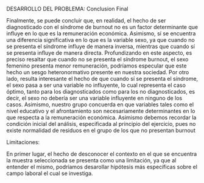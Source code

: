 DESARROLLO DEL PROBLEMA: 
Conclusion Final

Finalmente, se puede concluir que, en realidad, el hecho de ser diagnosticado con el síndrome de burnout no es un factor determinante que influye en lo que es la remuneración económica. Asimismo, sí se encuentra una diferencia significativa en lo que es la variable sexo, ya que cuando no se presenta el síndrome influye de manera inversa, mientras que cuando sí se presenta influye de manera directa. Profundizando en este aspecto, es preciso resaltar que cuando no se presenta el síndrome burnout, el sexo femenino presenta menor remuneración, podríamos especular que este hecho un sesgo heteronormativo presente en nuestra sociedad. 
Por otro lado, resulta interesante el hecho de que cuando sí se presenta el síndrome, el sexo pasa a ser una variable no influyente, lo cual representa el caso óptimo, tanto para los diagnosticados como para los no diagnosticados, es decir, el sexo no debería ser una variable influyente en ninguno de los casos.
Asimismo, nuestro grupo concuerda en que variables tales como el nivel educativo y el afrontamiento son necesariamente determinantes en lo que respecta a la remuneración económica. Asimismo debemos recordar la condición inicial del análisis, especificada al principio del ejercicio, pues no existe normalidad de residuos en el grupo de los que no presentan burnout

Limitaciones: 

En primer lugar, el hecho de desconocer el contexto en el que se encuentra la muestra seleccionada se presenta como una limitación, ya que al entender el mismo, podríamos desarollar hipótesis más específicas sobre el campo laboral el cual se investiga.
